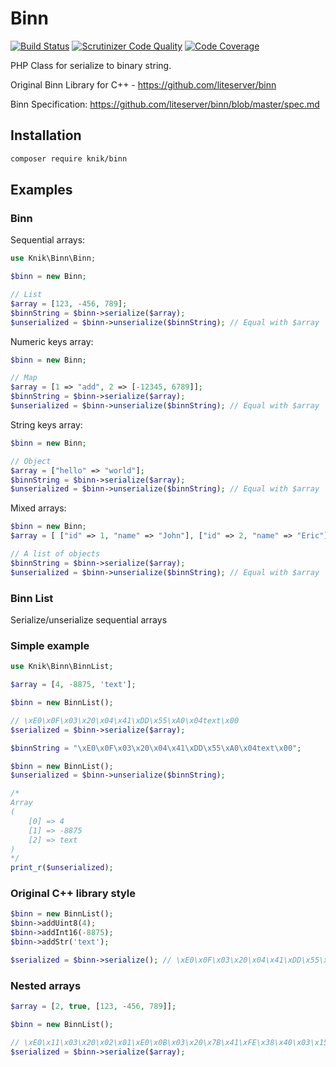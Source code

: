 Binn
====

[![Build Status](https://travis-ci.org/et-nik/binn-php.svg?branch=master)](https://travis-ci.org/et-nik/binn-php)
[![Scrutinizer Code Quality](https://scrutinizer-ci.com/g/et-nik/binn-php/badges/quality-score.png?b=master)](https://scrutinizer-ci.com/g/et-nik/binn-php/?branch=master)
[![Code Coverage](https://scrutinizer-ci.com/g/et-nik/binn-php/badges/coverage.png?b=master)](https://scrutinizer-ci.com/g/et-nik/binn-php/?branch=master)

PHP Class for serialize to binary string.

Original Binn Library for C++ - https://github.com/liteserver/binn

Binn Specification: https://github.com/liteserver/binn/blob/master/spec.md

## Installation

```bash
composer require knik/binn
```

## Examples

### Binn

Sequential arrays:

```php
use Knik\Binn\Binn;

$binn = new Binn;

// List
$array = [123, -456, 789];
$binnString = $binn->serialize($array);
$unserialized = $binn->unserialize($binnString); // Equal with $array
```

Numeric keys array:
```php
$binn = new Binn;

// Map
$array = [1 => "add", 2 => [-12345, 6789]];
$binnString = $binn->serialize($array);
$unserialized = $binn->unserialize($binnString); // Equal with $array
```

String keys array:
```php
$binn = new Binn;

// Object
$array = ["hello" => "world"];
$binnString = $binn->serialize($array);
$unserialized = $binn->unserialize($binnString); // Equal with $array
```

Mixed arrays:

```php
$binn = new Binn;
$array = [ ["id" => 1, "name" => "John"], ["id" => 2, "name" => "Eric"] ]

// A list of objects
$binnString = $binn->serialize($array);
$unserialized = $binn->unserialize($binnString); // Equal with $array
```

### Binn List

Serialize/unserialize sequential arrays

### Simple example

```php
use Knik\Binn\BinnList;

$array = [4, -8875, 'text'];

$binn = new BinnList();

// \xE0\x0F\x03\x20\x04\x41\xDD\x55\xA0\x04text\x00
$serialized = $binn->serialize($array);

```

```php
$binnString = "\xE0\x0F\x03\x20\x04\x41\xDD\x55\xA0\x04text\x00";

$binn = new BinnList();
$unserialized = $binn->unserialize($binnString);

/*
Array
(
    [0] => 4
    [1] => -8875
    [2] => text
)
*/
print_r($unserialized);

```

### Original C++ library style
```php
$binn = new BinnList();
$binn->addUint8(4);
$binn->addInt16(-8875);
$binn->addStr('text');

$serialized = $binn->serialize(); // \xE0\x0F\x03\x20\x04\x41\xDD\x55\xA0\x04text\x00

```

### Nested arrays

```php
$array = [2, true, [123, -456, 789]];

$binn = new BinnList();

// \xE0\x11\x03\x20\x02\x01\xE0\x0B\x03\x20\x7B\x41\xFE\x38\x40\x03\x15
$serialized = $binn->serialize($array);

```